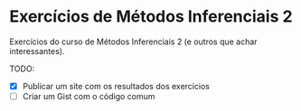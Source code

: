 # Exercícios de Métodos Inferenciais 2

Exercícios do curso de Métodos Inferenciais 2 (e outros que achar interessantes).

TODO:

- [x] Publicar um site com os resultados dos exercícios
- [ ] Criar um Gist com o código comum
